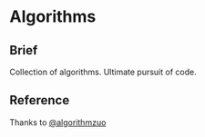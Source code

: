 # Algorithms

## Brief

Collection of algorithms. Ultimate pursuit of code.

## Reference

Thanks to [@algorithmzuo](https://github.com/algorithmzuo)
